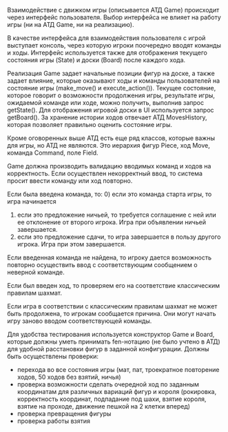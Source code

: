 Взаимодействие с движком игры (описывается АТД Game) происходит через интерфейс пользователя. Выбор интерфейса не влияет на работу игры (ни на АТД Game, ни на реализацию).

В качестве интерфейса для взаимодействия пользователя с игрой выступает консоль, через которую игроки поочередно вводят команды и ходы. Интерфейс используется также для отображения текущего состояния игры (State) и доски (Board) после каждого хода.

Реализация Game задает начальные позиции фигур на доске, а также задает влияние, которые оказывают ходы и команды пользователей на состояние игры (make_move() и execute_action()). Текущее состояние, которое говорит о возможности продолжения игры, результате игры, ожидаемой команде или ходе, можно получить, выполнив запрос getState(). Для отображения игровой доски в UI используется запрос getBoard(). За хранение истории ходов отвечает АТД MovesHistory, которая позволяет правильно оценить состояние игры.

Кроме оговоренных выше АТД есть еще ряд классов, которые важны для игры, но АТД не являются. Это иерархия фигур Piece, ход Move, команда Command, поле Field.

Game должна производить валидацию вводимых команд и ходов на корректность. Если осуществлен некорректный ввод, то система просит ввести команду или ход повторно.

Если была введена команда, то:
0) если это команда старта игры, то игра начинается
1) если это предложение ничьей, то требуется соглашение с ней или ее отклонение от второго игрока. Игра при объявлении ничьей завершается.
2) если это предложение сдачи, то игра завершается в пользу другого игрока. Игра при этом завершается.

Если введенная команда не найдена, то игроку дается возможность повторно осуществить ввод с соответствующим сообщением о неверной команде.

Если был введен ход, то проверяем его на соответствие классическим правилам шахмат.

Если игра в соответствии с классическим правилам шахмат не может быть продолжена, то игрокам сообщается причина. Они могут начать игру заново вводом соответствующей команды. 

Для удобства тестирования используется конструктор Game и Board, которые должны уметь принимать fen-нотацию (не было учтено в АТД) для удобной расстановки фигур в заданной конфигурации. Должны быть осуществлены проверки:
* перехода во все состояния игры (мат, пат, троекратное повторение ходов, 50 ходов без взятий, ничья)
* проверка возможности сделать очередной ход по заданным координатам для различных вариаций фигур и короля (рокировка, корректность координат, подпадание под шахи, взятие короля, взятие на проходе, движение пешкой на 2 клетки вперед)
* проверка превращения фигуры
* проверка работы взятия